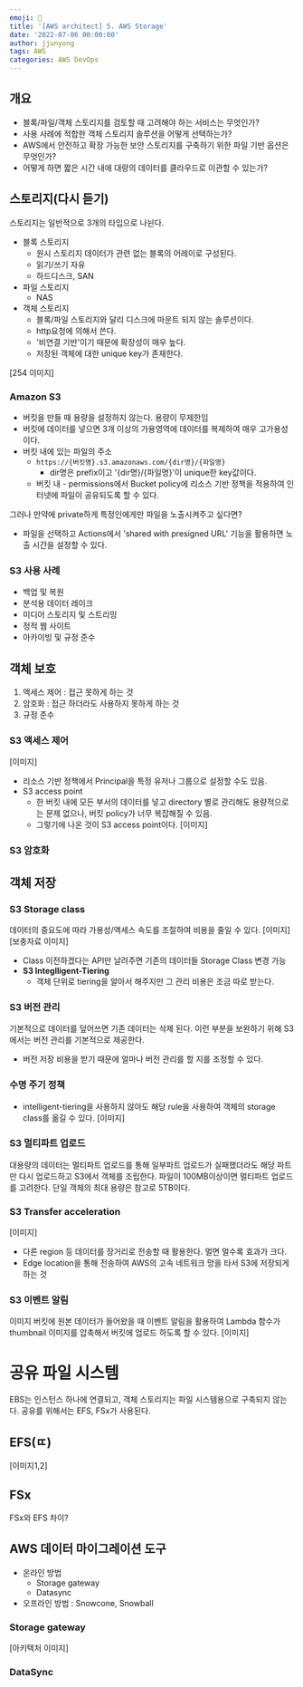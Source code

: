 ```yaml
---
emoji: 🧢
title: '[AWS architect] 5. AWS Storage'
date: '2022-07-06 00:00:00'
author: jjunyong
tags: AWS
categories: AWS DevOps
---
```


## 개요
- 블록/파일/객체 스토리지를 검토할 때 고려해야 하는 서비스는 무엇인가?
- 사용 사례에 적합한 객체 스토리지 솔루션을 어떻게 선택하는가?
- AWS에서 안전하고 확장 가능한 보안 스토리지를 구축하기 위한 파일 기반 옵션은 무엇인가?
- 어떻게 하면 짧은 시간 내에 대량의 데이터를 클라우드로 이관할 수 있는가?


## 스토리지(다시 듣기)
스토리지는 일반적으로 3개의 타입으로 나뉜다.
- 블록 스토리지
  - 원시 스토리지 데이터가 관련 없는 블록의 어레이로 구성된다. 
  - 읽기/쓰기 자유 
  - 하드디스크, SAN
- 파일 스토리지
  - NAS
- 객체 스토리지
  - 블록/파일 스토리지와 달리 디스크에 마운트 되지 않는 솔루션이다. 
  - http요청에 의해서 쓴다. 
  - '비연결 기반'이기 때문에 확장성이 매우 높다.
  - 저장된 객체에 대한 unique key가 존재한다. 

[254 이미지]

### Amazon S3
- 버킷을 만들 때 용량을 설정하지 않는다. 용량이 무제한임
- 버킷에 데이터를 넣으면 3개 이상의 가용영역에 데이터를 복제하여 매우 고가용성이다. 
- 버킷 내에 있는 파일의 주소
  - `https://{버킷명}.s3.amazonaws.com/{dir명}/{파일명}`
    - dir명은 prefix이고 '{dir명}/{파일명}'이 unique한 key값이다.
  - 버킷 내 - permissions에서 Bucket policy에 리소스 기반 정책을 적용하여 인터넷에 파일이 공유되도록 할 수 있다. 

그러나 만약에 private하게 특정인에게만 파일을 노출시켜주고 싶다면?  
- 파일을 선택하고 Actions에서 'shared with presigned URL' 기능을 활용하면 노출 시간을 설정할 수 있다. 

### S3 사용 사례 
- 백업 및 복원
- 분석용 데이터 레이크
- 미디어 스토리지 및 스트리밍
- 정적 웹 사이트
- 아카이빙 및 규정 준수 

## 객체 보호 
1. 액세스 제어 : 접근 못하게 하는 것
2. 암호화 : 접근 하더라도 사용하지 못하게 하는 것
3. 규정 준수 

### S3 액세스 제어 
[이미지]
- 리소스 기반 정책에서 Principal을 특정 유저나 그룹으로 설정할 수도 있음.
- S3 access point 
  - 한 버킷 내에 모든 부서의 데이터를 넣고 directory 별로 관리해도 용량적으로는 문제 없으나, 버킷 policy가 너무 복잡해질 수 있음. 
  - 그렇기에 나온 것이 S3 access point이다. 
    [이미지]
  
### S3 암호화 


## 객체 저장

### S3 Storage class
데이터의 중요도에 따라 가용성/액세스 속도를 조절하여 비용을 줄일 수 있다.
[이미지]
[보충자료 이미지]
- Class 이전하겠다는 API만 날려주면 기존의 데이터들 Storage Class 변경 가능
- **S3 Integlligent-Tiering** 
  - 객체 단위로 tiering을 알아서 해주지만 그 관리 비용은 조금 따로 받는다. 

### S3 버전 관리 
기본적으로 데이터를 덮어쓰면 기존 데이터는 삭제 된다. 
이런 부분을 보완하기 위해 S3에서는 버전 관리를 기본적으로 제공한다. 
- 버전 저장 비용을 받기 때문에 얼마나 버전 관리를 할 지를 조정할 수 있다. 

### 수명 주기 정책
- intelligent-tiering을 사용하지 않아도 해당 rule을 사용하여 객체의 storage class를 옮길 수 있다.
[이미지]

### S3 멀티파트 업로드 
대용량의 데이터는 멀티파트 업로드를 통해 일부파트 업로드가 실패했더라도 해당 파트만 다시 업로드하고 S3에서 객체를 조립한다.
파일이 100MB이상이면 멀티파트 업로드를 고려한다. 단일 객체의 최대 용량은 참고로 5TB이다. 

### S3 Transfer acceleration
[이미지]
- 다른 region 등 데이터를 장거리로 전송할 때 활용한다. 멀면 멀수록 효과가 크다. 
- Edge location을 통해 전송하여 AWS의 고속 네트워크 망을 타서 S3에 저장되게 하는 것

### S3 이벤트 알림 
이미지 버킷에 원본 데이터가 들어왔을 때 이벤트 알림을 활용하여 Lambda 함수가 thumbnail 이미지를 압축해서 버킷에 업로드 하도록 할 수 있다. 
[이미지]



# 공유 파일 시스템
EBS는 인스턴스 하나에 연결되고, 객체 스토리지는 파일 시스템용으로 구축되지 않는다. 
공유를 위해서는 EFS, FSx가 사용된다.

## EFS(ㄸ)
[이미지1,2]


## FSx
FSx와 EFS 차이?

## AWS 데이터 마이그레이션 도구 
- 온라인 방법
  - Storage gateway
  - Datasync
- 오프라인 방법 : Snowcone, Snowball


### Storage gateway 
[아키텍처 이미지]

### DataSync
